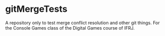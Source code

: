 # gitMergeTests
A repository only to test merge conflict resolution and other git things. For the Console Games class of the Digital Games course of IFRJ.
